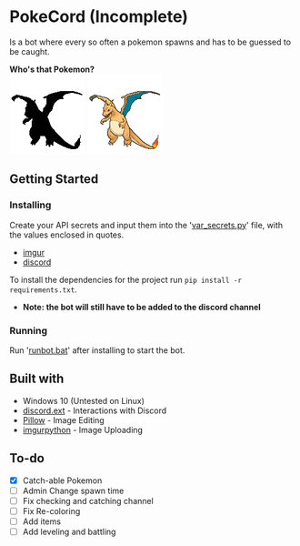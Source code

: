 # PokeCord (Incomplete)

Is a bot where every so often a pokemon spawns and has to be guessed to be caught.

**Who's that Pokemon?**  
![](Images/who.gif)
![](Images/charizard.gif)

## Getting Started

### Installing

Create your API secrets and input them into the '[var_secrets.py](var_secrets.py)' file, with the values enclosed in quotes.
- [imgur](https://api.imgur.com/oauth2/addclient)
- [discord](https://discordpy.readthedocs.io/en/latest/discord.html)

To install the dependencies for the project run `pip install -r requirements.txt`.

* **Note: the bot will still have to be added to the discord channel**

### Running

Run '[runbot.bat](runbot.bat)' after installing to start the bot.

## Built with

* Windows 10 (Untested on Linux)
* [discord.ext](https://discordpy.readthedocs.io/en/latest/ext/commands/index.html) - Interactions with Discord
* [Pillow](https://pillow.readthedocs.io/en/stable/reference/Image.html) - Image Editing 
* [imgurpython](https://github.com/Imgur/imgurpython) - Image Uploading

## To-do
- [x] Catch-able Pokemon
- [ ] Admin Change spawn time
- [ ] Fix checking and catching channel
- [ ] Fix Re-coloring
- [ ] Add items
- [ ] Add leveling and battling
